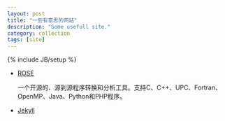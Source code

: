 ```yaml
---
layout: post
title: "一些有意思的网站"
description: "Some usefull site."
category: collection
tags: [site]
---
```

{% include JB/setup %}


- [ROSE](http://rosecompiler.org/)

    一个开源的、源到源程序转换和分析工具。支持C、C++、UPC、Fortran、OpenMP、Java、Python和PHP程序。

- [Jekyll](http://jekyllrb.com)
